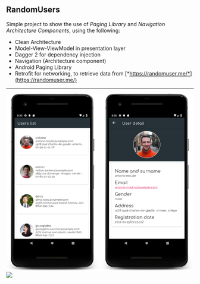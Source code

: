 ## RandomUsers

Simple project to show the use of *Paging Library* and *Navigation Architecture Components*, using the following:
* Clean Architecture
* Model-View-ViewModel in presentation layer
* Dagger 2 for dependency injection
* Navigation (Architecture component)
* Android Paging Library
* Retrofit for networking, to retrieve data from [*https://randomuser.me/*](https://randomuser.me/)

* * *

<img src="screenshots/users_screen.png" width=250> <img src="screenshots/user_detail_screenshot.png" width=250> <img src="screenshots/characters_load_more_screenshot.png" width=250>